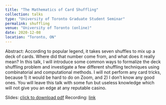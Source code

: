 ```yaml
---
title: "The Mathematics of Card Shuffling"
collection: talks
type: "University of Toronto Graduate Student Seminar"
permalink: shuffling
venue: "University of Toronto (online)"
date: 2020-12-08
location: "Toronto, ON"
---
```


Abstract: According to popular legend, it takes seven shuffles to mix up a deck of cards. Where did that number come from, and what does it really mean? In this talk, I will introduce some common ways to formalize the deck shuffling problem and investigate a few different shuffling techniques using combinatorial and computational methods. I will not perform any card tricks, because 1) it would be hard to do on Zoom, and 2) I don’t know any good ones. You will leave this talk with some fun but useless knowledge which will not give you an edge at any reputable casino.

Slides: [click to download pdf](The_Mathematics_of_Card_Shuffling.pdf)
Recording: [link](The_Mathematics_of_Card_Shuffling.pdf)
